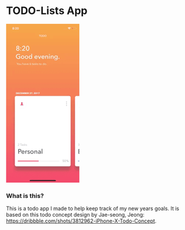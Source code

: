 # TODO-Lists App

![alt text](https://raw.githubusercontent.com/JakeShelley1/Todo-List-App-Swift/master/example.gif)

### What is this?
This is a todo app I made to help keep track of my new years goals. It is based on this todo concept design by Jae-seong, Jeong: https://dribbble.com/shots/3812962-iPhone-X-Todo-Concept.
